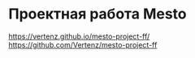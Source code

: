 # Проектная работа Mesto
https://vertenz.github.io/mesto-project-ff/
https://github.com/Vertenz/mesto-project-ff
